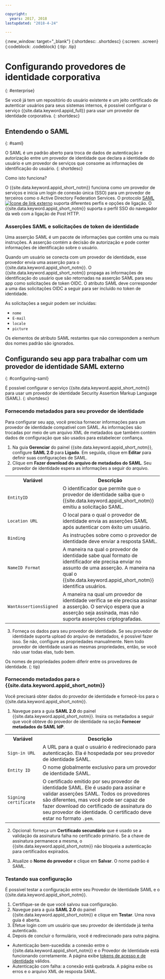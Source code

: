 ```yaml
---

copyright:
  years: 2017, 2018
lastupdated: "2018-4-24"

---
```


{:new_window: target="_blank"}
{:shortdesc: .shortdesc}
{:screen: .screen}
{:codeblock: .codeblock}
{:tip: .tip}

# Configurando provedores de identidade corporativa
{: #enterprise}

Se você já tem um repositório do usuário existente e um jeito certificado de autenticar usuários para seus sistemas internos, é possível configurar o serviço {{site.data.keyword.appid_full}} para usar um provedor de identidade corporativa.
{: shortdesc}

## Entendendo o SAML
{: #saml}

O SAML é um padrão aberto para troca de dados de autenticação e autorização entre um provedor de identidade que declara a identidade do usuário e um provedor de serviços que consome as informações de identificação do usuário.
{: shortdesc}

Como isto funciona?

O {{site.data.keyword.appid_short_notm}} funciona como um provedor de serviços e inicia um login de conexão única (SSO) para um provedor de terceiros como o Active Directory Federation Services. O protocolo <a href="http://saml.xml.org/saml-specifications" target="_blank">SAML <img src="../../icons/launch-glyph.svg" alt="Ícone de link externo"></a> suporta diferentes perfis e opções de ligação. O {{site.data.keyword.appid_short_notm}} suporta o perfil SSO do navegador da web com a ligação de Post HTTP.

### Asserções SAML e solicitações de token de identidade

Uma asserção SAML é um pacote de informações que contêm uma ou mais instruções. A asserção contém a decisão de autorização e pode conter informações de identificação sobre o usuário.

Quando um usuário se conecta com um provedor de identidade, esse provedor envia uma asserção para o {{site.data.keyword.appid_short_notm}}. O {{site.data.keyword.appid_short_notm}} propaga as informações de identificação do usuário que são retornadas na asserção SAML para seu app como solicitações de token OIDC. O atributo SAML deve corresponder a uma das solicitações OIDC a seguir para ser incluído no token de identidade.

As solicitações a seguir podem ser incluídas:
* `nome`
* `E-mail
`
* `locale`
* `picture`

Os elementos de atributo SAML restantes que não correspondem a nenhum dos nomes padrão são ignorados.

## Configurando seu app para trabalhar com um provedor de identidade SAML externo
{: #configuring-saml}

É possível configurar o serviço {{site.data.keyword.appid_short_notm}} para usar um provedor de identidade Security Assertion Markup Language (SAML).
{: shortdesc}

### Fornecendo metadados para seu provedor de identidade

Para configurar seu app, você precisa fornecer informações para um provedor de identidade compatível com SAML. As informações são trocadas por meio de um arquivo XML de metadados que também contém dados de configuração que são usados para estabelecer confiança.

1. Na guia **Gerenciar** do painel {{site.data.keyword.appid_short_notm}}, configure **SAML 2.0** para **Ligado**. Em seguida, clique em **Editar** para definir suas configurações de SAML.
2. Clique em **Fazer download do arquivo de metadados do SAML**. Seu provedor de identidade espera as informações a seguir do arquivo.
  <table>
    <tr>
      <th> Variável </th>
      <th> Descrição </th>
    </tr>
    <tr>
      <td><code>EntityID</code></td>
      <td>O identificador que permite que o provedor de identidade saiba que o {{site.data.keyword.appid_short_notm}} emitiu a solicitação SAML.</td>
    </tr>
    <tr>
      <td><code>Location URL</code></td>
      <td>O local para o qual o provedor de identidade envia as asserções SAML após autenticar com êxito um usuário.</td>
    </tr>
    <tr>
      <td><code>Binding</code></td>
      <td>As instruções sobre como o provedor de identidade deve enviar a resposta SAML.</td>
    </tr>
    <tr>
      <td><code>NameID Format</code></td>
      <td>A maneira na qual o provedor de identidade sabe qual formato de identificador ele precisa enviar no assunto de uma asserção. A maneira na qual o {{site.data.keyword.appid_short_notm}} identifica usuários.</td>
    </tr>
    <tr>
      <td><code>WantAssertionsSigned</code></td>
      <td>A maneira na qual um provedor de identidade verifica se ele precisa assinar a asserção. O serviço espera que a asserção seja assinada, mas não suporta asserções criptografadas.</td>
    </tr>
  </table>

3. Forneça os dados para seu provedor de identidade. Se seu provedor de identidade suporta upload do arquivo de metadados, é possível fazer isso. Se não, configure as propriedades manualmente. Nem todo provedor de identidade usará as mesmas propriedades, então, se você não usar todas elas, tudo bem.

Os nomes de propriedades podem diferir entre os provedores de identidade.
{: tip}

### Fornecendo metadados para o {{site.data.keyword.appid_short_notm}}

Você precisará obter dados do provedor de identidade e fornecê-los para o {{site.data.keyword.appid_short_notm}}.

1. Navegue para a guia **SAML 2.0** do painel {{site.data.keyword.appid_short_notm}}. Insira os metadados a seguir que você obteve do provedor de identidade na seção **Fornecer metadados do SAML IdP**.
  <table>
    <tr>
      <th> Variável </th>
      <th> Descrição </th>
    </tr>
    <tr>
      <td><code>Sign-in URL</code></td>
      <td>A URL para a qual o usuário é redirecionado para autenticação. Ela é hospedada por seu provedor de identidade SAML.</td>
    </tr>
    <tr>
      <td><code>Entity ID</code></td>
      <td>O nome globalmente exclusivo para um provedor de identidade SAML.</td>
    </tr>
    <tr>
      <td><code>Signing certificate</code></td>
      <td>O certificado emitido por seu provedor de identidade SAML. Ele é usado para assinar e validar asserções SAML. Todos os provedores são diferentes, mas você pode ser capaz de fazer download do certificado de assinatura do seu provedor de identidade. O certificado deve estar no formato <code>.pem</code>.</td>
    </tr>
  </table>

2. Opcional: forneça um **Certificado secundário** que é usado se a validação da assinatura falha no certificado primário. Se a chave de assinatura permanece a mesma, o {{site.data.keyword.appid_short_notm}} não bloqueia a autenticação para certificados expirados.

3. Atualize o **Nome do provedor** e clique em **Salvar**. O nome padrão é SAML.


### Testando sua configuração

É possível testar a configuração entre seu Provedor de Identidade SAML e o {{site.data.keyword.appid_short_notm}}.

1. Certifique-se de que você salvou sua configuração.
2. Navegue para a guia **SAML 2.0** do painel {{site.data.keyword.appid_short_notm}} e clique em **Testar**. Uma nova guia é aberta.
3. Efetue login com um usuário que seu provedor de identidade já tenha autenticado.
4. Depois de concluir o formulário, você é redirecionado para outra página.
  * Autenticação bem-sucedida: a conexão entre o {{site.data.keyword.appid_short_notm}} e o Provedor de Identidade está funcionando corretamente. A página exibe [tokens de acesso e de identidade](/docs/services/appid/authorization.html#key-concepts) válidos.
  * Autenticação com falha: a conexão está quebrada. A página exibe os erros e o arquivo XML de resposta SAML.
